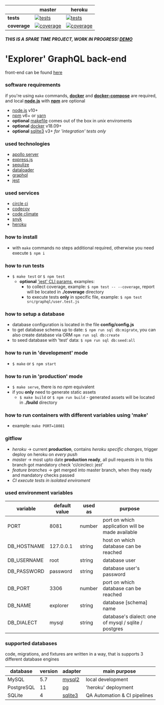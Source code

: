 [ci.tests-master-badge]: https://circleci.com/gh/eugene-matvejev/node-explorer/tree/master.svg?style=svg
[ci.tests-master]: https://circleci.com/gh/eugene-matvejev/node-explorer/tree/master
[ci.coverage-master-badge]: https://codecov.io/gh/eugene-matvejev/node-explorer/branch/master/graph/badge.svg
[ci.coverage-master]: https://codecov.io/gh/eugene-matvejev/node-explorer/branch/master

[ci.tests-heroku-badge]: https://circleci.com/gh/eugene-matvejev/node-explorer/tree/heroku.svg?style=svg
[ci.tests-heroku]: https://circleci.com/gh/eugene-matvejev/node-explorer/tree/heroku
[ci.coverage-heroku-badge]: https://codecov.io/gh/eugene-matvejev/node-explorer/branch/heroku/graph/badge.svg
[ci.coverage-heroku]: https://codecov.io/gh/eugene-matvejev/node-explorer/branch/heroku

|               | master                                                        | heroku
|---            |---                                                            | ---
| __tests__     | [![tests][ci.tests-master-badge]][ci.tests-master]            | [![tests][ci.tests-heroku-badge]][ci.tests-heroku]
| __coverage__  | [![coverage][ci.coverage-master-badge]][ci.coverage-master]   | [![coverage][ci.coverage-heroku-badge]][ci.coverage-heroku]

##### THIS IS A SPARE TIME PROJECT, WORK IN PROGRESS! [DEMO](https://sa-explorer.herokuapp.com/)

# 'Explorer' GraphQL back-end

front-end can be found [here](https://github.com/eugene-matvejev/react-explorer)

### software requirements

if you're using `make` commands, __[docker](https://docs.docker.com/install/)__ and __[docker-compose](https://docs.docker.com/compose/install/)__ are required, and local __[node.js](https://nodejs.org/)__ with __[npm](https://www.npmjs.com/)__ are optional
* [node.js](https://nodejs.org/) v10+
* [npm](https://www.npmjs.com/) v6+ or [yarn](https://yarnpkg.com/)
* __optional__ [makefile](https://en.wikipedia.org/wiki/Makefile) comes out of the box in *unix* enviroments
* __optional__ [docker](https://www.docker.com/) v18.09+
* __optional__ [sqlite3](https://www.sqlite.org/index.html) v3+ *for 'integration' tests only*

### used technologies

* [apollo server](https://www.apollographql.com/docs/apollo-server/)
* [express.js](https://expressjs.com/)
* [sequlize](http://docs.sequelizejs.com/)
* [dataloader](https://github.com/graphql/dataloader)
* [graphql](https://graphql.org/)
* [jest](https://facebook.github.io/jest/)

### used services

* [circle ci](https://circleci.com/dashboard)
* [codecov](https://codecov.io/)
* [code climate](https://codeclimate.com/)
* [snyk](https://snyk.io/)
* [heroku](https://www.heroku.com/)

### how to install

* with `make` commands no steps additional required, otherwise you need execute `$ npm i`

### how to run tests

* `$ make test` or `$ npm test`
  * __optional__ [ 'jest' CLI params](https://facebook.github.io/jest/docs/en/cli.html), examples:
    * to collect coverage, example: `$ npm test -- --coverage`, report will be located in __./coverage__ directory
    * to execute tests __only__ in specific file, example: `$ npm test src/graphql/user.test.js`

### how to setup a database

* database configuration is located in the file __config/config.js__
* to get database schema up to date: `$ npm run sql db:migrate`, you can also create database via ORM `npm run sql db:create`
* to seed database with 'test' data: `$ npm run sql db:seed:all`

### how to run in 'development' mode

* `$ make` or `$ npm start`

### how to run in 'production' mode

* `$ make serve`, there is no *npm* equivalent
* if you __only__ need to generate static assets
  * `$ make build` or `$ npm run build` - generated assets will be located in __./build__ directory

### how to run containers with different variables using 'make'

* example: `make PORT=18081`

### gitflow

* *heroku* -> current __production__, contains *heroku specific changes*, trigger deploy on heroku on *every push*
* *master* -> most upto date __production ready__, all pull requests in to this branch got mandatory check 'ci/circleci: jest'
* *feature branches* -> get merged into master branch, when they ready and mandatory checks passed
* *CI execute tests in isolated enviroment*

### used environment variables

| variable      | default value | used as   | purpose
|---            |---            |---        | ---
| PORT          | 8081          | number    | port on which application will be made available
| DB_HOSTNAME   | 127.0.0.1     | string    | host on which database can be reached
| DB_USERNAME   | root          | string    | database user
| DB_PASSWORD   | password      | string    | database user's password
| DB_PORT       | 3306          | number    | port on which database can be reached
| DB_NAME       | explorer      | string    | database [schema] name
| DB_DIALECT    | mysql         | string    | database's dialect: one of mysql / sqlite / postgres

### supported databases

code, migrations, and fixtures are written in a way, that is supports 3 different database engines

| database      | version   | adapter                                           | main purpose
|---            |---        | ---                                               | ---
| MySQL         | 5.7       | [mysql2](https://www.npmjs.com/package/mysql2)    | local development
| PostgreSQL    | 11        | [pg](https://www.npmjs.com/package/pg)            | 'heroku' deployment
| SQLite        | 4         | [sqlite3](https://www.npmjs.com/package/sqlite3)  | QA Automation & CI pipelines
